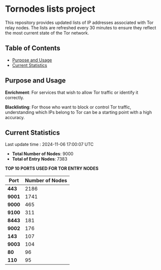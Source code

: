 # Tornodes lists project

This repository provides updated lists of IP addresses associated with Tor relay nodes. The lists are refreshed every 30 minutes to ensure they reflect the most current state of the Tor network.

## Table of Contents

- [Purpose and Usage](#purpose-and-usage)
- [Current Statistics](#current-statistics)


## Purpose and Usage

**Enrichment**: For services that wish to allow Tor traffic or identify it correctly.

**Blacklisting**: For those who want to block or control Tor traffic, understanding which IPs belong to Tor can be a starting point with a high accuracy.

## Current Statistics

Last update time : 2024-11-06 17:00:07 UTC

- **Total Number of Nodes**: 9000
- **Total of Entry Nodes**: 7383

**TOP 10 PORTS USED FOR TOR ENTRY NODES**

| **Port** | **Number of Nodes** |
|------|-----------------|
| **443**   | 2186  |
| **9001**   | 1741  |
| **9000**   | 465  |
| **9100**   | 311  |
| **8443**   | 181  |
| **9002**   | 176  |
| **143**   | 107  |
| **9003**   | 104  |
| **80**   | 96  |
| **110**   | 95  |

